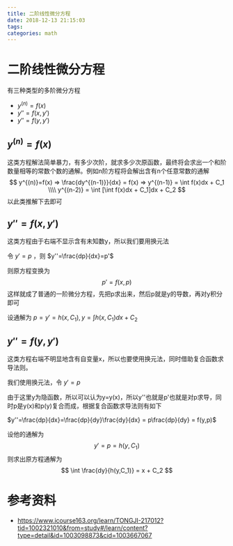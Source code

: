 ```yaml
---
title: 二阶线性微分方程
date: 2018-12-13 21:15:03
tags:
categories: math
---
```


# 二阶线性微分方程

有三种类型的多阶微分方程

- $y^{(n)}=f(x)$
- $y''=f(x,y')$
- $y''=f(y,y')$

## $y^{(n)}=f(x)$

这类方程解法简单暴力，有多少次阶，就求多少次原函数，最终将会求出一个和阶数量相等的常数个数的通解。例如n阶方程将会解出含有n个任意常数的通解
$$
y^{(n)}=f(x) => \frac{dy^{(n-1)}}{dx} = f(x) => y^{(n-1)} = \int f(x)dx + C_1 \\\\
y^{(n-2)} = \int [\int f(x)dx + C_1]dx + C_2
$$
以此类推解下去即可

## $y''=f(x,y')$

这类方程由于右端不显示含有未知数y，所以我们要用换元法

令 $y'=p$ ，则 $y''=\frac{dp}{dx}=p'$

则原方程变换为
$$
p' = f(x,p)
$$
这样就成了普通的一阶微分方程，先把p求出来，然后p就是y的导数，再对y积分即可

设通解为 $p=y'=h(x,C_1), y=\int h(x,C_1)dx + C_2$ 

## $y''=f(y,y')$

这类方程右端不明显地含有自变量x，所以也要使用换元法，同时借助复合函数求导法则。



我们使用换元法，令 $y'=p$ 

由于这里y为隐函数，所以可以认为y=y(x)，所以y''也就是p'也就是对p求导，同时p是y(x)和p(y)复合而成，根据复合函数求导法则有如下

 $y''=\frac{dp}{dx}=\frac{dp}{dy}\frac{dy}{dx} = p\frac{dp}{dy} = f(y,p)$

设他的通解为
$$
y'=p=h(y,C_1)
$$
则求出原方程通解为
$$
\int \frac{dy}{h(y,C_1)} = x + C_2
$$


# 参考资料

- https://www.icourse163.org/learn/TONGJI-217012?tid=1002321010&from=study#/learn/content?type=detail&id=1003098873&cid=1003667067